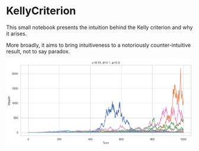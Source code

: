 # KellyCriterion

This small notebook presents the intuition behind the Kelly criterion and why it arises.

More broadly, it aims to bring intuitiveness to a notoriously counter-intuitive result, not to say paradox.

![illustration](slightly_favorable_odds.png)
